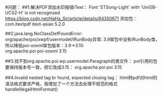 #问题：
##1.解决PDF添加水印报错iText： Font 'STSong-Light' with 'UniGB-UCS2-H' is not recognized
https://blog.csdn.net/HaHa_Sir/article/details/84350671
添加包：
    <dependency>
	    <groupId>com.itextpdf</groupId>
	    <artifactId>itext-asian</artifactId>
	    <version>5.2.0</version>
	</dependency>

##2.java.lang.NoClassDefFoundError: org/apache/poi/xwpf/usermodel/IRunBody异常:
3.9架包中没有IRunBody类，所以降低poi-ooxml架包版本：3.9->3.15:  
    <dependency>
		<groupId>org.apache.poi</groupId>
		<artifactId>poi-ooxml</artifactId>
		<version>3.15</version>
	</dependency>
	
##3.找不到org.apache.poi.wp.usermodel.Paragraph的类文件：
poi引用的包要保持版本号一致，把它改成3.15： 
		<dependency>
			<groupId>org.apache.poi</groupId>
			<artifactId>poi</artifactId>
			<version>3.15</version>
		</dependency>

##4.Invalid nested tag br found, expected closing tag：
html转pdf对html的语法格式要求严格，我增加了一个方法去处理不规范的格式handleIllegalHtmlFormat()